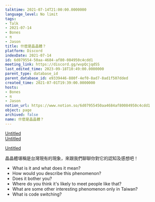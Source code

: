 ```yaml
---
talktime: 2021-07-14T21:00:00.0000000
language_level: No limit
tags:
- Talk
- 2021-07-14
- Bones
- π
- Jason
title: 什麼是晶晶體？
platform: Discord
indexDate: 2021-07-14
id: 6d079554-50aa-4684-af80-084950c4cdd1
meeting_link: https://discord.gg/wvpQcjqdSS
last_edited_time: 2023-09-18T10:49:00.0000000
parent_type: database_id
parent_database_id: e9339446-880f-4ef0-8ad7-8ad1f507dded
created_time: 2021-07-01T19:39:00.0000000
hosts:
- Bones
- π
- Jason
notion_url: https://www.notion.so/6d07955450aa4684af80084950c4cdd1
object: page
archived: false
name: 什麼是晶晶體？
---
```



[Untitled](https://www.notion.so/60226399bd024bf4bf588586f8013a21)   
[Untitled](https://www.notion.so/cb083fc4f0b7459aa5afe1900ef25a1f)   

[Untitled](https://www.notion.so/482e61b02b9c4456b2b4fe86bb7544c6)   




晶晶體堪稱是台灣現有的現象，來跟我們聊聊你對它的認知及感想吧！

   - What is it and what does it mean?
   - How would you describe this phenomenon?
   - Does it bother you?
   - Where do you think it's likely to meet people like that?
   - What are some other interesting phenomenon only in Taiwan?
   - What is code switching?



